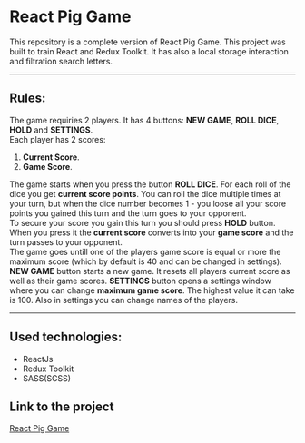 # React Pig Game

This repository is a complete version of React Pig Game. This project was built to train React and Redux Toolkit. It has also a local storage interaction and filtration search letters.

---

## Rules:

The game requiries 2 players. It has 4 buttons: **NEW GAME**, **ROLL DICE**, **HOLD** and **SETTINGS**.  
Each player has 2 scores:

1. **Current Score**.
2. **Game Score**.
<!-- end of the list -->

The game starts when you press the button **ROLL DICE**. For each roll of the dice you get **current score points**. You can roll the dice multiple times at your turn, but when the dice number becomes 1 - you loose all your score points you gained this turn and the turn goes to your opponent.  
To secure your score you gain this turn you should press **HOLD** button. When you press it the **current score** converts into your **game score** and the turn passes to your opponent.  
The game goes untill one of the players game score is equal or more the maximum score (which by default is 40 and can be changed in settings).  
**NEW GAME** button starts a new game. It resets all players current score as well as their game scores.
**SETTINGS** button opens a settings window where you can change **maximum game score**. The highest value it can take is 100. Also in settings you can change names of the players.

---

## Used technologies:

- ReactJs
- Redux Toolkit
- SASS(SCSS)

## Link to the project

[React Pig Game](https://lonerr7.github.io/React-Pig-Game/ 'React Pig Game')
